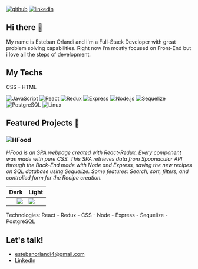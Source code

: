 [![github](https://img.shields.io/badge/GitHub-000000?style=for-the-badge&logo=GitHub&logoColor=white)](https://github.com/estebanorlandi4)
[![linkedin](https://img.shields.io/badge/LinkedIn-0A66C2?style=for-the-badge&logo=LinkedIn&logoColor=white)](https://linkedin.com/in/estebanorlandi4)

## Hi there 👋

My name is Esteban Orlandi and i'm a Full-Stack Developer with great problem solving capabilities. Right now i’m mostly focused on Front-End but i love all the steps of development.

## My Techs

CSS - HTML

![JavaScript](https://img.shields.io/badge/JavaScript-1e1e1e?style=for-the-badge&logo=JavaScript&logoColor=F7DF1E)
![React](https://img.shields.io/badge/React-1e1e1e?style=for-the-badge&logo=React&logoColor=61DAFB)
![Redux](https://img.shields.io/badge/Redux-1e1e1e?style=for-the-badge&logo=Redux&logoColor=764ABC)
![Express](https://img.shields.io/badge/Express-1e1e1e?style=for-the-badge&logo=Express&logoColor=ffffff)
![Node.js](https://img.shields.io/badge/Node-1e1e1e?style=for-the-badge&logo=Node.js&logoColor=339933)
![Sequelize](https://img.shields.io/badge/Sequelize-1e1e1e?style=for-the-badge&logo=Sequelize&logoColor=52B0E7)
![PostgreSQL](https://img.shields.io/badge/PostgreSQL-1e1e1e?style=for-the-badge&logo=PostgreSQL&logoColor=4169E1)
![Linux](https://img.shields.io/badge/Linux-1e1e1e?style=for-the-badge&logo=Linux&logoColor=FCC624)

## Featured Projects 🚀

### ![HFood](https://github.com/estebanorlandi4/PI-Food)

_HFood is an SPA webpage created with React-Redux. 
Every component was made with pure CSS.
This SPA retrieves data from Spoonacular API through the Back-End made with Node and Express, saving the new recipes on SQL database using Sequelize.
Some features: Search, sort, filters, and controlled form for the Recipe creation._

Dark | Light
----:|:-----
![](https://github.com/estebanorlandi4/PI-Food/blob/master/images/home_dark.png) | ![](https://github.com/estebanorlandi4/PI-Food/blob/master/images/home_light.png)

Technologies: React - Redux - CSS - Node - Express - Sequelize - PostgreSQL 

## Let's talk!
- estebanorlandi4@gmail.com
- [LinkedIn](https://linkedin.com/in/estebanorlandi4)

<!--
**estebanorlandi4/estebanorlandi4** is a ✨ _special_ ✨ repository because its `README.md` (this file) appears on your GitHub profile.

Here are some ideas to get you started:

- 🔭 I’m currently working on ...
- 🌱 I’m currently learning ...
- 👯 I’m looking to collaborate on ...
- 🤔 I’m looking for help with ...
- 💬 Ask me about ...

- 😄 Pronouns: ...
- ⚡ Fun fact: ...
-->
